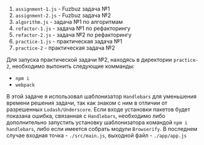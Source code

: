 1. `assignment-1.js` - Fuzbuz задача №1
2. `assignment-2.js` - Fuzbuz задача №2
3. `algorithm.js` - задача №1 по алгоритмам
4. `refactor-1.js` - задача №1 по рефакторингу
5. `refactor-2.js` - задача №2 по рефакторингу
6. `practice-1.js` - практическая задача №1
7. `practice-2` - практическая задача №2

Для запуска практической задачи №2, находясь в директории `practice-2`, необходимо выпонить следующие комманды:
- `npm i`
- `webpack`

В этой задаче я использовал шаблонизатор `Handlebars` для уменьшения времени решения задачи, так как знаком с ним в отличии от разрешенных `Lodash/Underscore`.
Если входе установки пакетов будет показана ошибка, связанная с `Handlebars`, необходимо либо дополнительно запустить установку шаблонизатора командой `npm i handlebars`, либо если имеется собрать модули `Browserify`. В последнем случае входная точка - `./src/main.js`, выходной файл - `./app/app.js`